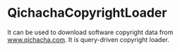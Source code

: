 # QichachaCopyrightLoader

It can be used to download software copyright data from www.qichacha.com. It is query-driven copyright loader.
